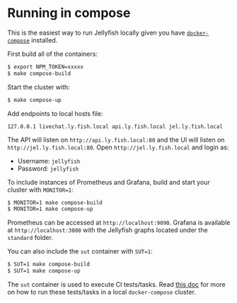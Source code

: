 # Running in compose

This is the easiest way to run Jellyfish locally given you have [`docker-compose`](https://docs.docker.com/compose/) installed.

First build all of the containers:
```sh
$ export NPM_TOKEN=xxxxx
$ make compose-build
```

Start the cluster with:
```sh
$ make compose-up
```

Add endpoints to local hosts file:
```
127.0.0.1 livechat.ly.fish.local api.ly.fish.local jel.ly.fish.local
```

The API will listen on `http://api.ly.fish.local:80` and the UI will listen on `http://jel.ly.fish.local:80`.
Open `http://jel.ly.fish.local` and login as:

- Username: `jellyfish`
- Password: `jellyfish`

To include instances of Prometheus and Grafana, build and start your cluster with `MONITOR=1`:
```sh
$ MONITOR=1 make compose-build
$ MONITOR=1 make compose-up
```

Prometheus can be accessed at `http://localhost:9090`.
Grafana is available at `http://localhost:3000` with the Jellyfish graphs located under the `standard` folder.

You can also include the `sut` container with `SUT=1`:
```sh
$ SUT=1 make compose-build
$ SUT=1 make compose-up
```

The `sut` container is used to execute CI tests/tasks. Read [this doc](https://github.com/product-os/jellyfish/blob/master/docs/developing/running-tests-in-compose.markdown) for more on how to run these tests/tasks in a local `docker-compose` cluster.

